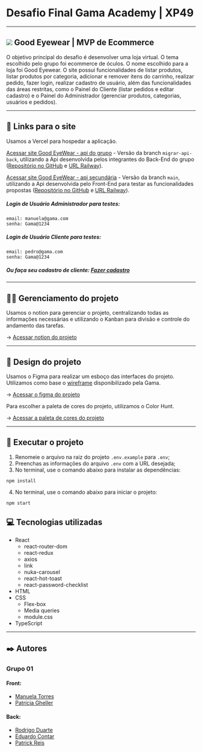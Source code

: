 # Desafio Final Gama Academy | XP49

---

## <img src="./public/favicon.ico" /> Good Eyewear | MVP de Ecommerce

O objetivo principal do desafio é desenvolver uma loja virtual. O tema escolhido pelo grupo foi ecommerce de óculos. O nome escolhido para a loja foi Good Eyewear. O site possui funcionalidades de listar produtos, listar produtos por categoria, adicionar e remover itens do carrinho, realizar pedido, fazer login, realizar cadastro de usuário, além das funcionalidades das áreas restritas, como o Painel do Cliente (listar pedidos e editar cadastro) e o Painel do Administrador (gerenciar produtos, categorias, usuários e pedidos).

---

## 🔗 Links para o site

Usamos a Vercel para hospedar a aplicação.

[Acessar site Good EyeWear - api do grupo](https://desafio-final-grupo01-front.vercel.app/) - Versão da branch `migrar-api-back`, utilizando a Api desenvolvida pelos integrantes do Back-End do grupo ([Repositório no GitHub](https://github.com/rodrigoduartesilva-hub/desafio-final-back) e [URL Railway](https://desafio-final-back-production-87a1.up.railway.app)).

[Acessar site Good EyeWear - api secundária](https://desafio-final-grupo01-front-api-secundaria.vercel.app/) - Versão da branch `main`, utilizando a Api desenvolvida pelo Front-End para testar as funcionalidades propostas ([Repositório no GitHub](https://github.com/mtavidal/fake-store-api-atualizada) e [URL Railway](https://fake-store-api-atualizada-production.up.railway.app)).

##### Login de Usuário Administrador para testes:

```
email: manuela@gama.com
senha: Gama@1234
```

##### Login de Usuário Cliente para testes:

```
email: pedro@gama.com
senha: Gama@1234
```

##### Ou faça seu cadastro de cliente: [Fazer cadastro](https://desafio-final-grupo01-front-api-secundaria.vercel.app/cadastrousuario)

---

## 🧑‍💼 Gerenciamento do projeto

Usamos o notion para gerenciar o projeto, centralizando todas as informações necessárias e utilizando o Kanban para divisão e controle do andamento das tarefas.

-> [Acessar notion do projeto](https://www.notion.so/Desafio-Final-GRUPO-01-776bef6a3dfb4fb685ddb6863e03b85f)

---

## 🎨 Design do projeto

Usamos o Figma para realizar um esboço das interfaces do projeto. Utilizamos como base o [wireframe](https://www.figma.com/file/GXs05SIY7mVoEnlsdFByzg/Ecommerce-Wireframe?type=design&node-id=0-1&mode=design) disponibilizado pela Gama.

-> [Acessar o figma do projeto](https://www.figma.com/file/2rCP2pxc14cP5cVBMBfo4V/Projeto-final?type=design&node-id=3-632&mode=design)

Para escolher a paleta de cores do projeto, utilizamos o Color Hunt.

-> [Acessar a paleta de cores do projeto](https://colorhunt.co/palette/27374d526d829db2bfdde6ed)

---

## 📁 Executar o projeto

1.  Renomeie o arquivo na raiz do projeto `.env.example` para `.env`;
2.  Preenchas as informações do arquivo `.env` com a URL desejada;
3.  No terminal, use o comando abaixo para instalar as dependências:

```
npm install
```

4.  No terminal, use o comando abaixo para iniciar o projeto:

```
npm start
```

## 💻 Tecnologias utilizadas

- React
  - react-router-dom
  - react-redux
  - axios
  - link
  - nuka-carousel
  - react-hot-toast
  - react-password-checklist
- HTML
- CSS
  - Flex-box
  - Media queries
  - module.css
- TypeScript

---

## ✒️ Autores

### Grupo 01

#### Front:

- [Manuela Torres](https://github.com/mtavidal)
- [Patrícia Gheller](https://github.com/PatriciaGheller)

#### Back:

- [Rodrigo Duarte](https://github.com/rodrigoduartesilva-hub)
- [Eduardo Contar](https://github.com/econtar)
- [Patrick Reis](https://github.com/)
